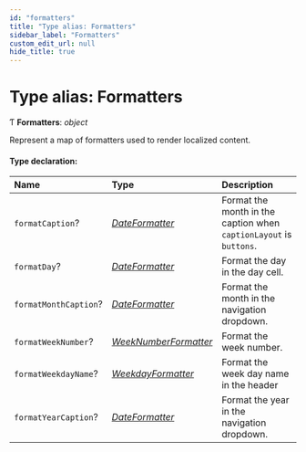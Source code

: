 ```yaml
---
id: "formatters"
title: "Type alias: Formatters"
sidebar_label: "Formatters"
custom_edit_url: null
hide_title: true
---
```


# Type alias: Formatters

Ƭ **Formatters**: *object*

Represent a map of formatters used to render localized content.

#### Type declaration:

Name | Type | Description |
:------ | :------ | :------ |
`formatCaption`? | [*DateFormatter*](dateformatter.md) | Format the month in the caption when `captionLayout` is `buttons`.   |
`formatDay`? | [*DateFormatter*](dateformatter.md) | Format the day in the day cell.   |
`formatMonthCaption`? | [*DateFormatter*](dateformatter.md) | Format the month in the navigation dropdown.   |
`formatWeekNumber`? | [*WeekNumberFormatter*](weeknumberformatter.md) | Format the week number.   |
`formatWeekdayName`? | [*WeekdayFormatter*](weekdayformatter.md) | Format the week day name in the header   |
`formatYearCaption`? | [*DateFormatter*](dateformatter.md) | Format the year in the navigation dropdown.   |
